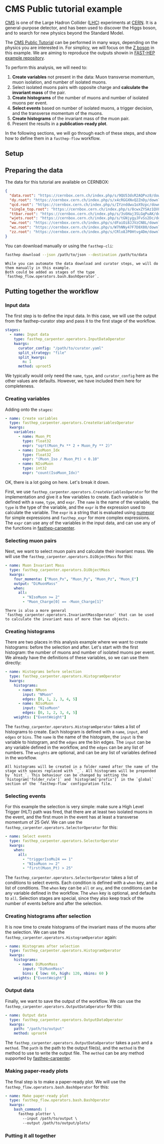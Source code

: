 # CMS Public tutorial example

[CMS](https://cms.cern/) is one of the Large Hadron Collider
([LHC](https://home.cern/science/accelerators/large-hadron-collider))
experiments at [CERN](https://home.cern/). It is a general-purpose detector, and
has been used to discover the Higgs boson, and to search for new physics beyond
the Standard Model.

The
[CMS Public Tutorial](https://ippog-static.web.cern.ch/ippog-static/resources/2012/cms-hep-tutorial.html)
can be performed in many ways, depending on the physics you are interested in.
For simplicy, we will focus on the
[Z boson](https://en.wikipedia.org/wiki/W_and_Z_bosons) in this example. We are
aiming to reproduce the outputs showin in
[FAST-HEP example repository](https://github.com/FAST-HEP/examples/tree/main/cms/public_tutorial/example_outputs).

To perform this analysis, we will need to:

1. **Create variables** not present in the data: Muon transverse momentum, muon
   isolation, and number of isolated muons.
2. Select isolated muons pairs with opposite charge and **calculate the
   invariant mass** of the pair.
3. **Create histograms** of the number of muons and number of isolated muons per
   event.
4. **Select events** based on number of isolated muons, a trigger decision, and
   the transverse momentum of the muons.
5. **Create histograms** of the invariant mass of the muon pair.
6. Present the results in a **publication-ready plot**.

In the following sections, we will go through each of these steps, and show how
to define them in a `fasthep-flow` workflow.

## Setup

## Preparing the data

The data for this tutorial are available on CERNBOX:

```json
{
  "data.root": "https://cernbox.cern.ch/index.php/s/9QU53dsR2AQPxz8/download",
  "dy.root": "https://cernbox.cern.ch/index.php/s/x4cRGGXNvQ2ZnDy/download",
  "qcd.root": "https://cernbox.cern.ch/index.php/s/IYznddwu1oX9zpc/download",
  "single_top.root": "https://cernbox.cern.ch/index.php/s/8cwxZYSAz1QV83w/download",
  "ttbar.root": "https://cernbox.cern.ch/index.php/s/3s6Haj3SLGqPuAK/download",
  "wjets.root": "https://cernbox.cern.ch/index.php/s/tGNjygyJFvSs2Dc/download",
  "ww.root": "https://cernbox.cern.ch/index.php/s/dFaiOi8JJVzCN8L/download",
  "wz.root": "https://cernbox.cern.ch/index.php/s/W7hNNy47F7D8X80/download",
  "zz.root": "https://cernbox.cern.ch/index.php/s/CRlo8JP0Htvg4Dm/download"
}
```

You can download manually or using the `fasthep-cli`:

```bash
fasthep download --json /path/to/json --destination /path/to/data
```

```{note}
While you can automate the data download and curator steps, we will do them manually in this example.
Both could be added as stages of the type `fasthep_flow.operators.bash.BashOperator`.

```

## Putting together the workflow

### Input data

The first step is to define the input data. In this case, we will use the output
from the fasthep-curator step and pass it to the first stage of the workflow.

```yaml
stages:
  - name: Input data
    type: fasthep_carpenter.operators.InputDataOperator
    kwargs:
      curator_config: "/path/to/curator.yaml"
      split_strategy: "file"
      split_kwargs:
        n: 1
      method: uproot5
```

We typically would only need the `name`, `type`, and `curator_config` here as
the other values are defaults. However, we have included them here for
completeness.

### Creating variables

Adding onto the `stages`:

```yaml
- name: Create variables
  type: fasthep_carpenter.operators.CreateVariablesOperator
  kwargs:
    variables:
      - name: Muon_Pt
        type: float32
        expr: "sqrt(Muon_Px ** 2 + Muon_Py ** 2)"
      - name: IsoMuon_Idx
        type: float32
        expr: "(Muon_Iso / Muon_Pt) < 0.10"
      - name: NIsoMuon
        type: int32
        expr: "count(IsoMuon_Idx)"
```

OK, there is a lot going on here. Let's break it down.

First, we use `fasthep_carpenter.operators.CreateVariablesOperator` for the
implementation and give it a few variables to create. Each variable is defined
with a `name`, `type`, and `expr`. The `name` is the name of the variable, the
`type` is the type of the variable, and the `expr` is the expression used to
calculate the variable. The `expr` is a string that is evaluated using
[numexpr](https://github.com/pydata/numexpr) for simple expressions and
`fasthep_expr` for more complex expressions. The `expr` can use any of the
variables in the input data, and can use any of the functions in
[fasthep-carpenter](https://fast-hep.github.io/fasthep-carpenter/).

### Selecting muon pairs

Next, we want to select muon pairs and calculate their invariant mass. We will
use the `fasthep_carpenter.operators.DiObjectMass` for this:

```yaml
- name: Muon Invariant Mass
  type: fasthep_carpenter.operators.DiObjectMass
  kwargs:
    four_momenta: ["Muon_Px", "Muon_Py", "Muon_Pz", "Muon_E"]
    output: "DiMuonMass"
    when:
      all:
        - "NIsoMuon >= 2"
        - "Muon_Charge[0] == -Muon_Charge[1]"
```

```{note}
There is also a more general `fasthep_carpenter.operators.InvariantMassOperator` that can be used to calculate the invariant mass of more than two objects.
```

### Creating histograms

There are two places in this analysis example where we want to create
histograms: before the selection and after. Let's start with the first
histogram: the number of muons and number of isolated muons per event. We
already have the definitions of these variables, so we can use them directly:

```yaml
- name: Histograms before selection
  type: fasthep_carpenter.operators.HistogramOperator
  kwargs:
    histograms:
      - name: NMuon
        input: "NMuon"
        edges: [0, 1, 2, 3, 4, 5]
      - name: NIsoMuon
        input: "NIsoMuon"
        edges: [0, 1, 2, 3, 4, 5]
    weights: ["EventWeight"]
```

The `fasthep_carpenter.operators.HistogramOperator` takes a list of histograms
to create. Each histogram is defined with a `name`, `input`, and `edges` or
`bins`. The `name` is the name of the histogram, the `input` is the variable to
histogram, and the `edges` are the bin edges. The `input` can be any variable
defined in the workflow, and the `edges` can be any list of numbers. The
`weights` are optional, and can be any list of variables defined in the
workflow.

```{note}
All histograms will be created in a folder named after the name of the stage with spaces replaced with `_`. All histograms will be prepended by `hist_`. This behaviour can be changed by setting the `histogram['folder_rule']` and `histogram['prefix']` in the `global` section of the `fasthep-flow` configuration file.
```

### Selecting events

For this example the selection is very simple: make sure a High Level Trigger
(HLT) path was fired, that there are at least two isolated muons in the event,
and the first muon in the event has at least a transverse momentum of 25 GeV. We
can use the `fasthep_carpenter.operators.SelectorOperator` for this:

```yaml
- name: Select events
  type: fasthep_carpenter.operators.SelectorOperator
  kwargs:
    when:
      all:
        - "triggerIsoMu24 == 1"
        - "NIsoMuon >= 2"
        - "first(Muon_Pt) > 25"
```

The `fasthep_carpenter.operators.SelectorOperator` takes a list of conditions to
select events. Each condition is defined with a `when` key, and a list of
conditions. The `when` key can be `all` or `any`, and the conditions can be any
variable defined in the workflow. The `when` key is optional, and defaults to
`all`. Selection stages are special, since they also keep track of the number of
events before and after the selection.

### Creating histograms after selection

It is now time to create histograms of the invariant mass of the muons after the
selection. We can use the `fasthep_carpenter.operators.HistogramOperator` again:

```yaml
- name: Histograms after selection
  type: fasthep_carpenter.operators.HistogramOperator
  kwargs:
    histograms:
      - name: DiMuonMass
        input: "DiMuonMass"
        bins: { low: 60, high: 120, nbins: 60 }
    weights: ["EventWeight"]
```

### Output data

Finally, we want to save the output of the workflow. We can use the
`fasthep_carpenter.operators.OutputDataOperator` for this:

```yaml
- name: Output data
  type: fasthep_carpenter.operators.OutputDataOperator
  kwargs:
    path: "/path/to/output"
    method: uproot4
```

The `fasthep_carpenter.operators.OutputDataOperator` takes a `path` and a
`method`. The `path` is the path to the output file(s), and the `method` is the
method to use to write the output file. The `method` can be any method supported
by [fasthep-carpenter](https://fast-hep.github.io/fasthep-carpenter/).

### Making paper-ready plots

The final step is to make a paper-ready plot. We will use the
`fasthep_flow.operators.bash.BashOperator` for this:

```yaml
- name: Make paper-ready plot
  type: fasthep_flow.operators.bash.BashOperator
  kwargs:
    bash_command: |
      fasthep plotter \
        --input /path/to/output \
        --output /path/to/output/plots/
```

### Putting it all together
